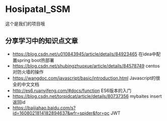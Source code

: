# Hosipatal_SSM
这个是我们的项目哦
## 分享学习中的知识点文章 
* https://blog.csdn.net/u010843945/article/details/84923465  在idea中配置spring boot热部署
* https://blog.csdn.net/shubingzhuoxue/article/details/84578749 centos对防火墙的操作
* https://wangdoc.com/javascript/basic/introduction.html Javascript的很全的中文文档
* http://es6.ruanyifeng.com/#docs/function ES6版本的入门
* https://blog.csdn.net/torpidcat/article/details/80737356 mybaites insert返回id
* https://baijiahao.baidu.com/s?id=1608021814182894637&wfr=spider&for=pc JWT


